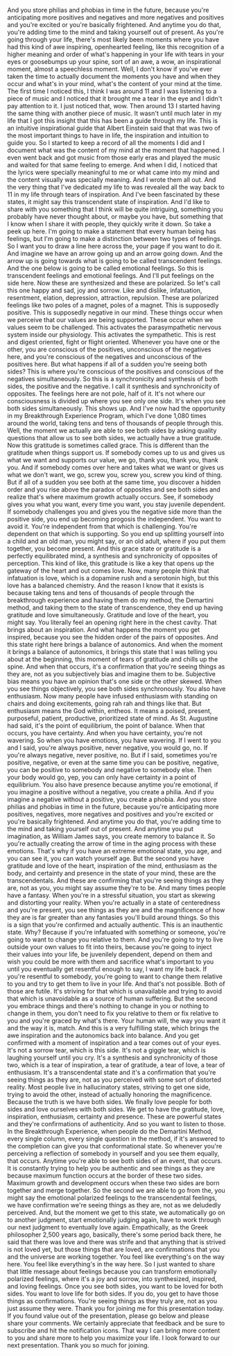  And you store philias and phobias in time in the future, because you're anticipating more positives and negatives and more negatives and positives and you're excited or you're basically frightened. And anytime you do that, you're adding time to the mind and taking yourself out of present. As you're going through your life, there's most likely been moments where you have had this kind of awe inspiring, openhearted feeling, like this recognition of a higher meaning and order of what's happening in your life with tears in your eyes or goosebumps up your spine, sort of an awe, a wow, an inspirational moment, almost a speechless moment. Well, I don't know if you've ever taken the time to actually document the moments you have and when they occur and what's in your mind, what's the content of your mind at the time. The first time I noticed this, I think I was around 11 and I was listening to a piece of music and I noticed that it brought me a tear in the eye and I didn't pay attention to it. I just noticed that, wow. Then around 13 I started having the same thing with another piece of music. It wasn't until much later in my life that I got this insight that this has been a guide through my life. This is an intuitive inspirational guide that Albert Einstein said that that was two of the most important things to have in life, the inspiration and intuition to guide you. So I started to keep a record of all the moments I did and I document what was the content of my mind at the moment that happened. I even went back and got music from those early eras and played the music and waited for that same feeling to emerge. And when I did, I noticed that the lyrics were specially meaningful to me or what came into my mind and the content visually was specially meaning. And I wrote them all out. And the very thing that I've dedicated my life to was revealed all the way back to 11 in my life through tears of inspiration. And I've been fascinated by these states, it might say this transcendent state of inspiration. And I'd like to share with you something that I think will be quite intriguing, something you probably have never thought about, or maybe you have, but something that I know when I share it with people, they quickly write it down. So take a peek up here. I'm going to make a statement that every human being has feelings, but I'm going to make a distinction between two types of feelings. So I want you to draw a line here across the, your page if you want to do it. And imagine we have an arrow going up and an arrow going down. And the arrow up is going towards what is going to be called transcendent feelings. And the one below is going to be called emotional feelings. So this is transcendent feelings and emotional feelings. And I'll put feelings on the side here. Now these are synthesized and these are polarized. So let's call this one happy and sad, joy and sorrow. Like and dislike, infatuation, resentment, elation, depression, attraction, repulsion. These are polarized feelings like two poles of a magnet, poles of a magnet. This is supposedly positive. This is supposedly negative in our mind. These things occur when we perceive that our values are being supported. These occur when we values seem to be challenged. This activates the parasympathetic nervous system inside our physiology. This activates the sympathetic. This is rest and digest oriented, fight or flight oriented. Whenever you have one or the other, you are conscious of the positives, unconscious of the negatives here, and you're conscious of the negatives and unconscious of the positives here. But what happens if all of a sudden you're seeing both sides? This is where you're conscious of the positives and conscious of the negatives simultaneously. So this is a synchronicity and synthesis of both sides, the positive and the negative. I call it synthesis and synchronicity of opposites. The feelings here are not pole, half of it. It's not where our consciousness is divided up where you see only one side. It's when you see both sides simultaneously. This shows up. And I've now had the opportunity in my Breakthrough Experience Program, which I've done 1,080 times around the world, taking tens and tens of thousands of people through this. Well, the moment we actually are able to see both sides by asking quality questions that allow us to see both sides, we actually have a true gratitude. Now this gratitude is sometimes called grace. This is different than the gratitude when things support us. If somebody comes up to us and gives us what we want and supports our value, we go, thank you, thank you, thank you. And if somebody comes over here and takes what we want or gives us what we don't want, we go, screw you, screw you, screw you kind of thing. But if all of a sudden you see both at the same time, you discover a hidden order and you rise above the paradox of opposites and see both sides and realize that's where maximum growth actually occurs. See, if somebody gives you what you want, every time you want, you stay juvenile dependent. If somebody challenges you and gives you the negative side more than the positive side, you end up becoming progosis the independent. You want to avoid it. You're independent from that which is challenging. You're dependent on that which is supporting. So you end up splitting yourself into a child and an old man, you might say, or an old adult, where if you put them together, you become present. And this grace state or gratitude is a perfectly equilibrated mind, a synthesis and synchronicity of opposites of perception. This kind of like, this gratitude is like a key that opens up the gateway of the heart and out comes love. Now, many people think that infatuation is love, which is a dopamine rush and a serotonin high, but this love has a balanced chemistry. And the reason I know that it exists is because taking tens and tens of thousands of people through the breakthrough experience and having them do my method, the Demartini method, and taking them to the state of transcendence, they end up having gratitude and love simultaneously. Gratitude and love of the heart, you might say. You literally feel an opening right here in the chest cavity. That brings about an inspiration. And what happens the moment you get inspired, because you see the hidden order of the pairs of opposites. And this state right here brings a balance of autonomics. And when the moment it brings a balance of autonomics, it brings this state that I was telling you about at the beginning, this moment of tears of gratitude and chills up the spine. And when that occurs, it's a confirmation that you're seeing things as they are, not as you subjectively bias and imagine them to be. Subjective bias means you have an opinion that's one side or the other skewed. When you see things objectively, you see both sides synchronously. You also have enthusiasm. Now many people have infused enthusiasm with standing on chairs and doing excitements, going rah rah and things like that. But enthusiasm means the God within, entheos. It means a poised, present, purposeful, patient, productive, prioritized state of mind. As St. Augustine had said, it's the point of equilibrium, the point of balance. When that occurs, you have certainty. And when you have certainty, you're not wavering. So when you have emotions, you have wavering. If I went to you and I said, you're always positive, never negative, you would go, no. If you're always negative, never positive, no. But if I said, sometimes you're positive, negative, or even at the same time you can be positive, negative, you can be positive to somebody and negative to somebody else. Then your body would go, yep, you can only have certainty in a point of equilibrium. You also have presence because anytime you're emotional, if you imagine a positive without a negative, you create a philia. And if you imagine a negative without a positive, you create a phobia. And you store philias and phobias in time in the future, because you're anticipating more positives, negatives, more negatives and positives and you're excited or you're basically frightened. And anytime you do that, you're adding time to the mind and taking yourself out of present. And anytime you put imagination, as William James says, you create memory to balance it. So you're actually creating the arrow of time in the aging process with these emotions. That's why if you have an extreme emotional state, you age, and you can see it, you can watch yourself age. But the second you have gratitude and love of the heart, inspiration of the mind, enthusiasm as the body, and certainty and presence in the state of your mind, these are the transcendentals. And these are confirming that you're seeing things as they are, not as you, you might say assume they're to be. And many times people have a fantasy. When you're in a stressful situation, you start as skewing and distorting your reality. When you're actually in a state of centeredness and you're present, you see things as they are and the magnificence of how they are is far greater than any fantasies you'll build around things. So this is a sign that you're confirmed and actually authentic. This is an inauthentic state. Why? Because if you're infatuated with something or someone, you're going to want to change you relative to them. And you're going to try to live outside your own values to fit into theirs, because you're going to inject their values into your life, be juvenilely dependent, depend on them and wish you could be more with them and sacrifice what's important to you until you eventually get resentful enough to say, I want my life back. If you're resentful to somebody, you're going to want to change them relative to you and try to get them to live in your life. And that's not possible. Both of those are futile. It's striving for that which is unavailable and trying to avoid that which is unavoidable as a source of human suffering. But the second you embrace things and there's nothing to change in you or nothing to change in them, you don't need to fix you relative to them or fix relative to you and you're graced by what's there. Your human will, the way you want it and the way it is, match. And this is a very fulfilling state, which brings the awe inspiration and the autonomics back into balance. And you get confirmed with a moment of inspiration and a tear comes out of your eyes. It's not a sorrow tear, which is this side. It's not a giggle tear, which is laughing yourself until you cry. It's a synthesis and synchronicity of those two, which is a tear of inspiration, a tear of gratitude, a tear of love, a tear of enthusiasm. It's a transcendental state and it's a confirmation that you're seeing things as they are, not as you perceived with some sort of distorted reality. Most people live in hallucinatory states, striving to get one side, trying to avoid the other, instead of actually honoring the magnificence. Because the truth is we have both sides. We finally love people for both sides and love ourselves with both sides. We get to have the gratitude, love, inspiration, enthusiasm, certainty and presence. These are powerful states and they're confirmations of authenticity. And so you want to listen to those. In the Breakthrough Experience, when people do the Demartini Method, every single column, every single question in the method, if it's answered to the completion can give you that conformational state. So whenever you're perceiving a reflection of somebody in yourself and you see them equally, that occurs. Anytime you're able to see both sides of an event, that occurs. It is constantly trying to help you be authentic and see things as they are because maximum function occurs at the border of these two sides. Maximum growth and development occurs when these two sides are born together and merge together. So the second we are able to go from the, you might say the emotional polarized feelings to the transcendental feelings, we have confirmation we're seeing things as they are, not as we deludedly perceived. And, but the moment we get to this state, we automatically go on to another judgment, start emotionally judging again, have to work through our next judgment to eventually love again. Empathically, as the Greek philosopher 2,500 years ago, basically, there's some period back there, he said that there was love and there was strife and that anything that is strived is not loved yet, but those things that are loved, are confirmations that you and the universe are working together. You feel like everything's on the way here. You feel like everything's in the way here. So I just wanted to share that little message about feelings because you can transform emotionally polarized feelings, where it's a joy and sorrow, into synthesized, inspired, and loving feelings. Once you see both sides, you want to be loved for both sides. You want to love life for both sides. If you do, you get to have those things as confirmations. You're seeing things as they truly are, not as you just assume they were. Thank you for joining me for this presentation today. If you found value out of the presentation, please go below and please share your comments. We certainly appreciate that feedback and be sure to subscribe and hit the notification icons. That way I can bring more content to you and share more to help you maximize your life. I look forward to our next presentation. Thank you so much for joining.